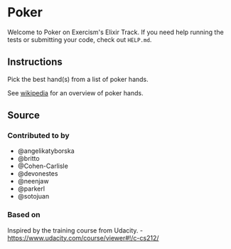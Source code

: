 # Poker

Welcome to Poker on Exercism's Elixir Track.
If you need help running the tests or submitting your code, check out `HELP.md`.

## Instructions

Pick the best hand(s) from a list of poker hands.

See [wikipedia][poker-hands] for an overview of poker hands.

[poker-hands]: https://en.wikipedia.org/wiki/List_of_poker_hands

## Source

### Contributed to by

- @angelikatyborska
- @britto
- @Cohen-Carlisle
- @devonestes
- @neenjaw
- @parkerl
- @sotojuan

### Based on

Inspired by the training course from Udacity. - https://www.udacity.com/course/viewer#!/c-cs212/
